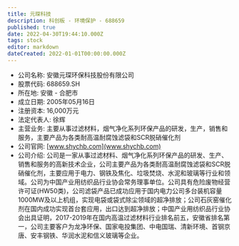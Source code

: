 ```yaml
---
title: 元琛科技
description: 科创板 - 环境保护 - 688659
published: true
date: 2022-04-30T19:44:10.000Z
tags: stock
editor: markdown
dateCreated: 2022-01-01T00:00:00.000Z
---
```


- 公司名称: 安徽元琛环保科技股份有限公司
- 股票代码: 688659.SH
- 所在地: 安徽 - 合肥市
- 成立日期: 2005年05月16日
- 注册资本: 16,000万元
- 法定代表人: 徐辉
- 主营业务: 主要从事过滤材料，烟气净化系列环保产品的研发，生产，销售和服务，主要产品为各类耐高温耐腐蚀滤袋和SCR脱硝催化剂
- 公司官网: [www.shychb.com](www.shychb.com)
- 公司介绍: 公司是一家从事过滤材料、烟气净化系列环保产品的研发、生产、销售和服务的高新技术企业，公司主要产品为各类耐高温耐腐蚀滤袋和SCR脱硝催化剂，主要应用于电力、钢铁及焦化、垃圾焚烧、水泥和玻璃等行业和领域。公司为中国产业用纺织品行业协会常务理事单位。公司具有危险废物经营许可证(HW50类)，公司滤袋产品已成功应用于国内电力公司多台装机容量1000MW及以上机组，实现电袋或袋式除尘领域的超净排放；公司石灰窑催化剂在国内成功实现首台套应用，出口达到超净排放；中国产业用纺织品行业协会出具证明，2017-2019年在国内高温过滤材料行业排名前五，安徽省排名第一，公司主要客户为龙净环保、国家电投集团、中电国瑞、清新环境、首钢京唐、安丰钢铁、华润水泥和信义玻璃等企业。



